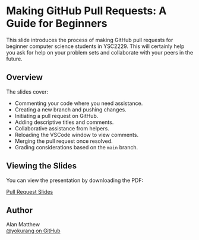 # Making GitHub Pull Requests: A Guide for Beginners

This slide introduces the process of making GitHub pull requests for beginner computer science students in YSC2229. This will certainly help you ask for help on your problem sets and collaborate with your peers in the future.

## Overview

The slides cover:

- Commenting your code where you need assistance.
- Creating a new branch and pushing changes.
- Initiating a pull request on GitHub.
- Adding descriptive titles and comments.
- Collaborative assistance from helpers.
- Reloading the VSCode window to view comments.
- Merging the pull request once resolved.
- Grading considerations based on the `main` branch.

## Viewing the Slides

You can view the presentation by downloading the PDF:

[Pull Request Slides](pull-request-slides.pdf)

## Author

Alan Matthew  
[@yokurang on GitHub](https://github.com/yokurang)

